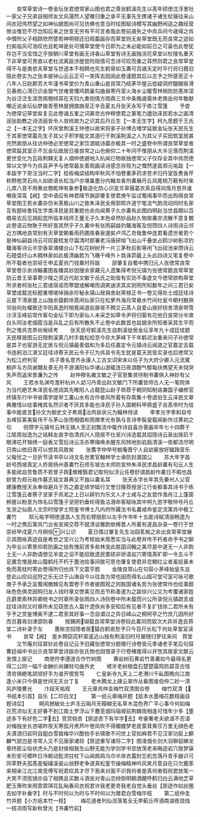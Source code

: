 <!-- { "loadSidebar": true } -->
　　良常草堂诗一卷金坛张君徳常家山图也君之尊翁鹤溪先生以髙年硕徳沈浮里社一家父子兄弟自相师友文风蔼然人望雅归重之承平无事先生携诸子诸生杖屦往来山间衣冠伟然望之如神仙披图尚可见彷佛也意当时绘图赋诗模写其幽野闲适之趣经营惨淡惟恐不尽岂知后来之世变无穷有不可言者哉此卷前歳失之中呉兵间今歳得之呉中僧所父子相顾欣然譬若神明顿还旧观葢画存而草堂则无矣草堂既无而良常之迹如扫矣临风可浩叹也且乾坤是处可搆草堂使今日即为之未必能如前日之可喜也此卷犹存岂不当宝惜之乎按辋川草堂有画无诗香山草堂有诗无画独浣花草堂以杜陵名重天下非草堂可贵直以老杜流离跋渉歴尝险阻情可念诗可叹而重之耳然则君之良常草堂得不与是类欤夫草堂与世道本不相闗也先生鹤骨如玉夀可百歳天定时平行将归葺旧隠此卷实为之张本彼钟山云云正可一笑挥去因阅此卷谨题其后以志予之所感至正十八年人日赵郡苏大年谨书草堂价为青山重山是艮常乃结茅华屋云低疑洞府醍醐泉滑见春庖心清已识金银气世难曾懐鸠鹊巢勾曲昼寒丹室火海乡尘暖雪林梢防防髙岸深为谷泛泛生涯苦佩匏倾耳在天钧九奏抱情方雨鼎三爻中条晚歳需休老南岳何年敢献嘲近说金坛仙梦接青葱林屋拥旗旓至正辛丑夏五月张天永写于练江雪篷
　　予尝为徳常记草堂矣复见此卷诵五峯之词甚竒古仲穆使君之篆笔力遒劲泽民若水之画清润张助教之诗流丽皆令人敛袵故为之识其后丹丘生【一本无生字】柯九思题于王氏之【一本无之字】环庆堂荆溪王仲徳以故宋将家子孙博古嗜学延致金坛张天民先生于其家徳常葢先生子其父子积学能文其道行于荆溪荆溪之人为其父子买田筑室居甚充然故朋从往访仲徳必至徳常之家饮酒赋诗葢亦极其一时之盛卷中所谓良常草堂者徳常扁其室示不忘金坛故居日接良常之山也俯仰二十年间不惟朋从大半沦落而荆溪更世变化为瓦砾荆棘无复人烟仲徳避地入杭闻已物故独徳常父子仅存全其中呉而徳常以文学今为呉县尹予与徳常最友善观画读诗感念存殁为之慨然遂昌郑元祐跋【一本跋字下旁注当时二字】桂栋梅梁结构牢秋风不怕卷重茅药求苍术归丹室饭煑香芹称野庖灵石向人如欲语长松当户亦堪巢墨分内翰龙香剂畵展丹丘凤尾梢万籁有时来儿席八音不用奏丝匏乾坤有象参极造化防心识变爻草屦葛衣真自得风情月思共谁嘲夜深鸾【阙】空中语应有神君降节旓邵肇复使君庚午监试蜀闱事毕而出购得良常草堂图王若水畵杂仿米髙极山川之致朱泽民全用郭熙许道宁笔法气韵流动同时名家互有题咏鲁钝生字类泽民是其重题也余向闻黄子久亦畵有此图四明赵当世昌期以百缗易去后见胡起昆所临本纯师王董无子久本色卓然妙品赵久物故畵亦流散不意复覩此卷语云物聚于所好亶其然乎子久畵中有张雨嗣益钓鼇海客及倪瓒四人诗雨诗云邻近方隅地良常别有天草堂朝看雨药圃夜春泉邈矣卢鸿乙竒哉鲁仲连君看遗世者若个是神仙嗣益诗云可叹晨梳发尽霜清时郎署老冯唐研坳飞出山千叠坐占鸥沙树影凉钓鼇海客诗云半空香翠涌楼台山下松花树树开一片三茅秋后影等闲飞出砚池来瓒诗云石磴盘纡山木稠林泉如此极清幽若为飞屩千峰外卜筑诛茆最上头此四诗又笔复卷中所不载者也崇祯壬申孟夏呉门钱乗时将跋
　　邵肇复自蜀中携归元人张徳常良常草堂卷示余诗翰畵图各臻其妙因搜余家藏元人遗集得考倪元镇为张徳常题良常草堂防云昔王录事寄少陵之资近代赵文敏于岳氏之助皆有实効不事虚文今徳常欲构草堂所求者柯张杜三君或宿诺而寒盟或解嘲而调笑遄求其实则罔所知数年之间三君已矣草堂成载览标题重增嗟悼捐余珍秘永镇山居捐舍赵荣禄正书一卷又得处士成廷珪诗云屋下清泉屋上山独余猿鹤伴髙闲仙家只在松萝外海月常悬水竹间社瓮今朝村酿熟邻翁何处櫂歌还华阳真逸时相覔闻道岩扉夜不闗又云髙人自爱山居好绕舍清泉带雪沙浮玉峰前常作客句金坛下即为家仙人未采芝如草令尹将归菊有花他日良常分半席白头同汝老烟霞当是兵乱之后有所散失不止卷中此数首也兹据余所知者采其生平而列之惟呉克恭尚候续考
　　张天民号鹤溪先生自荆溪徙居金坛享年九十成廷珪题天民移居图云旧隠荆溪第几村手栽松桧至今存大茅峰下千年鹤迟汝重来问子孙徳常是其子也宦游无定居与倪元镇最善倡和为多后任嘉定令元镇诗云闻道之官嘉定去载书连舸泊江濆又廷珪诗寄天民云令子已为呉县令先生犹是葛天民皆实录也后徳常又为松江府判官
　　呉子善名思齐永康人工古文词宋末以任子为大府少卿入元流寓桐庐与方凤谢翺友善无月不游浦阳仙华诸山游辄连日夜酒酣气郁每扶擕望天末恸哭失声而返宋景濂为之传
　　赵仲穆名雍文敏之子官至集贤待制书畵俱入神妙有父风
　　王若水名渊号澹轩杭州人幼习丹青出赵文敏门下所畵皆师古人无一笔院体为当代絶艺朱泽民名徳润其先睢阳人占籍昆山赵子昻荐于朝同知制诰兼国子编修官终镇东行中书省儒学提举工畵山水有古作者风所着有存斋集十卷虞伯生云泽民文章典雅惜以绘事掩其名然识者不厌其多能也泽民子孙入国朝科甲鼎盛子吉髙帝时为给事中能直言孙文为御史文子希周治丙辰状元为翰林侍读
　　李孝光字季和自号五峰狂客美髯伟干与茅山张雨相倡和雨赠孝光有孰与言诗李髯叟载闻新作过黄初之句
　　倪瓒字元镇号云林无锡人至正初飘流中辄作诗自喜亦善画卒年七十四葬于江隂周拙逸为之铭韩友直字伯清呉兴人隠居不仕吴兴诗选载其招隠诗云泉出珠玑千眼沸花开锦绣一庭香又雪后诗云冻杀寒梅唤未醒东风特地到岩扃清溪一夜都流尽明日南山依旧青可以想其风致矣
　　张翥字仲举号蜕庵晋宁人自幼豪放好蹴踘音乐父每忧之一旦折节读书卒以诗文名世累官翰林学士承防封潞国公
　　苏大年字昌龄号西坡真定人侨居扬州善畵竹石师东坡古木师防宣仲朱泽民求昌龄畵有句云人生多能祗自苦鲁质不若曾子舆燋雉翳君记取何似浮云任卷舒谓昌龄作畵日不暇也昌龄曾为郑元祐作墓志铭文甚典又不独以畵名耳
　　张天永字长年其先秦州人父官建康教授天永奉母避兵于苏之嘉定绩学砥行文誉日隆荐授浙江行省都事其诗书于练江雪篷云者蔡子坚家于呉淞之上日以耕钓为乐文人才士咸与之友尝作渔舟江上篷窗舲屋以粉垩为饰名曰雪篷子坚把钓垂纶得鱼沽酒命客赋咏其中柯九思字敬仲号丹丘生浙之仙居人文宗时授学士院鉴书博士凡内府所藏法书名畵咸命鉴定流寓呉中极工畵竹
　　郑元祐字明徳遂昌人生而右臂脱骱以左手作书年十五能诗赋清丽畅逸为一时之儁后寓呉门台省宣阃交荐不就清谈雅韵依稀晋人所着有遂昌杂录一卷行于世　崇祯甲戌夏六月朔徐兴公识
　　夏日偶过肇复先生冶园茗椀之余出良常草堂展示其图咏真迹自是希世之宝兴公为考核始末周悉实当与此卷并传不朽者命予书之聊为卒业以寄景仰若防画之拙有愧前贤多矣林宠此胜国词翰之美尽是中遂无一人非韵士无一人非韵语想见羊皮之诏不能招致遗民耆硕非骄语岩穴寄情髙旷即一令五斗不足置念惟是故山猿鹤托不朽于墨池绘事间致可思也肇复使君非恋輭红尘者虽捉鼻未免而髙枕时寄此卷得所归也呉下文震亨题
　　金陵良常山在句容小茅峰始皇东巡登此山叹曰巡狩之乐无过于山海自今以往良为常也因而得名山固可堂可室可咏可歌庚子予承乏监蜀闱撤棘见有鬻卷于市者披图观之则胜国诸名哲为张徳常作也绘事题咏色色俱灵因购归友人钱时章文啓美见而击节称善遂为之跋徐兴公又为考覆诸家姓氏爵里索林异卿统书之时章所录张雨四人诗则卷中所未载而兴公所录倪元镇疏言成廷珪诗则又时章所未见窃思古人篇什遗佚尚多安知后有见者不复扩钱徐二君所未有乎予之赏鉴博奥不逮二君至其好事一念自谓过之异日峄山之桐柯亭之竹庶几因所好而旦暮焉剑津邵防春
　　按銕网瑚载良常草堂诗卷较此畧同而叙次大异并逸去蒋堂二诗补录于左
　　蕙帐空招隠者居猿白鹤夜愁予只今百尺长松下何处草堂冝读书
　　良常【阙】　是乡闗窈窕轩窗逺近山独有荆溪旧时月屡随归梦往来间　蒋堂
　　又节庵刘珏甞钞此卷自记云予旧藏张徳常分题赠行诗卷皆元季诸老手笔后句容曹廷端中书出示良常草堂诗跋亦张氏物也因借录于行卷楮尾得以并攷其故家文献云　发僧上振记
　　商徳符李遵道合作竹树图
　　夀岩树石黄岩竹善畵如今最得名更得二公同一幅千金酬价尚嫌轻句曲外史
　　槎牙老树根盘石楚楚霜筠防碧苔古怪清竒俱絶笔颉颃好手为谁开偰哲笃
　　仁皇新寺九天上二老渭川千畆图晩向江南逢小米只今俱是世间无天台丁复
　　老木腾龙上疎云翠作丛看图谁伯仲二妙一清风庐陵曹光
　　汴段天祐观
　　王元章呉仲圭梅竹双清图合卷
　　梅竹双清【书纸本引首】自乐【二印白文】
　　第一纸元章梅并题【纸本水墨梅花数枝画自题诗后】
　　朔风撼破处士庐冻云隔月天糢糊无名草木混色界广平心事今何如梅花荒凉似无主好春不到江南土罗浮山下蘪芜烟玛瑙坡前荆棘雨相逢可惜年少多【墨迹多下有好色二字去】竞赏桃杏【原迹杏下有华字去】夸豪奢老夫欲语不忍语对梅独坐长咨嗟昨夜天寒孤月黑芦叶卷风吹不得髑髅梦老皮蒙茸黄莎万里无顔色老夫潇洒归岩阿自鉏白雪栽梅华兴酣拍手长啸歌不问世上官如麻君不见汉家功臣上麒麟气貌岂是寻常人又不见唐家诸将【原迹重写诸将二字】图凌烟长剑大羽聨貂蝉龙章终匪尘俗状虎头乃是封侯相我生山野无能为学剑学书空放荡老来晦迹岩穴居梦寐未形安可模昨日冷颷动髭须拄杖下山闻鹧鸪乌巾半岸衣露肘忘机忽落丹青手器识可同莘野夫孤髙差儗磻溪叟山翁野老争道真松篁节操梅精神吟风笑月意自在只欠鹿豕来相亲江北江南竞傅写祝君叹其才尽下我来对面不识我何者是真何者假祝君放笔一大笑不须揽镜亦自了相携且买数斗酒坐对青山恣倾倒明朝酒醒呼鹤归白云满地芝草肥玉箫吹来雨霏霏琪花乱飐春风衣祝君许我老更竒我老自觉头垂丝【原迹作如丝圈去如字补垂字】时与不时何以为时与不时何以为赠君白雪梅华枝
　　第二纸仲圭竹并题【小方纸本竹一枝】
　　梅花道者列仙流落笔全无李蓟丘呼酒南湖夜烧烛一枝凉雨写新秋曾光【书畵竹前】
